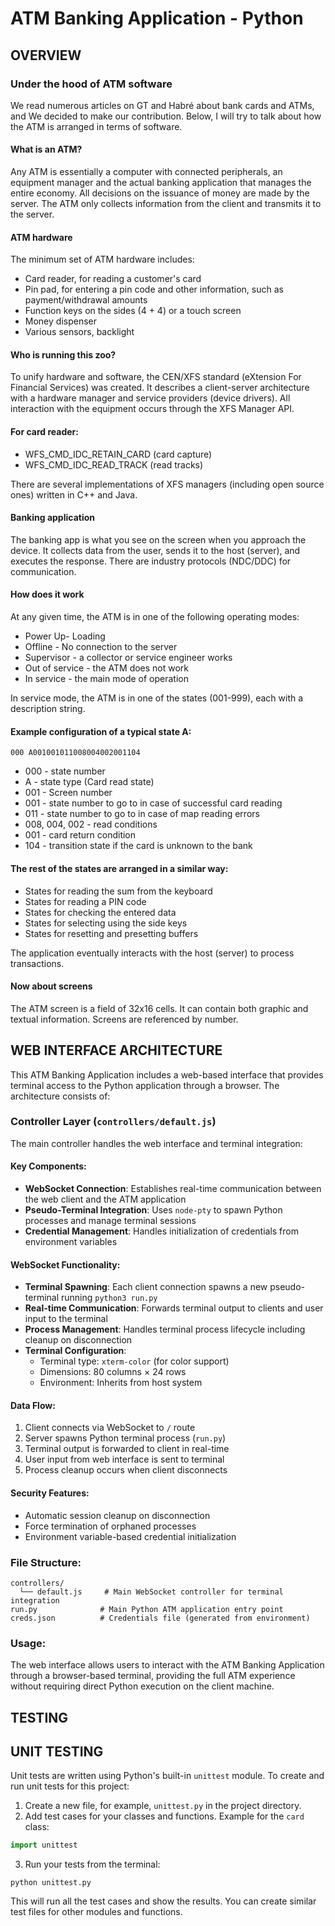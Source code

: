 # ATM Banking Application - Python

## OVERVIEW

### Under the hood of ATM software

We read numerous articles on GT and Habré about bank cards and ATMs, and We decided to make our contribution. Below, I will try to talk about how the ATM is arranged in terms of software.

#### What is an ATM?
Any ATM is essentially a computer with connected peripherals, an equipment manager and the actual banking application that manages the entire economy. All decisions on the issuance of money are made by the server. The ATM only collects information from the client and transmits it to the server.

#### ATM hardware
The minimum set of ATM hardware includes:
- Card reader, for reading a customer's card
- Pin pad, for entering a pin code and other information, such as payment/withdrawal amounts
- Function keys on the sides (4 + 4) or a touch screen
- Money dispenser
- Various sensors, backlight

#### Who is running this zoo?
To unify hardware and software, the CEN/XFS standard (eXtension For Financial Services) was created. It describes a client-server architecture with a hardware manager and service providers (device drivers). All interaction with the equipment occurs through the XFS Manager API.

#### For card reader:
- WFS_CMD_IDC_RETAIN_CARD (card capture)
- WFS_CMD_IDC_READ_TRACK (read tracks)

There are several implementations of XFS managers (including open source ones) written in C++ and Java.

#### Banking application
The banking app is what you see on the screen when you approach the device. It collects data from the user, sends it to the host (server), and executes the response. There are industry protocols (NDC/DDC) for communication.

#### How does it work
At any given time, the ATM is in one of the following operating modes:
- Power Up- Loading
- Offline - No connection to the server
- Supervisor - a collector or service engineer works
- Out of service - the ATM does not work
- In service - the main mode of operation

In service mode, the ATM is in one of the states (001-999), each with a description string.

#### Example configuration of a typical state A:
```
000 A001001011008004002001104
```
- 000 - state number
- A - state type (Card read state)
- 001 - Screen number
- 001 - state number to go to in case of successful card reading
- 011 - state number to go to in case of map reading errors
- 008, 004, 002 - read conditions
- 001 - card return condition
- 104 - transition state if the card is unknown to the bank

#### The rest of the states are arranged in a similar way:
- States for reading the sum from the keyboard
- States for reading a PIN code
- States for checking the entered data
- States for selecting using the side keys
- States for resetting and presetting buffers

The application eventually interacts with the host (server) to process transactions.

#### Now about screens
The ATM screen is a field of 32x16 cells. It can contain both graphic and textual information. Screens are referenced by number.


## WEB INTERFACE ARCHITECTURE

This ATM Banking Application includes a web-based interface that provides terminal access to the Python application through a browser. The architecture consists of:

### Controller Layer (`controllers/default.js`)

The main controller handles the web interface and terminal integration:

#### Key Components:
- **WebSocket Connection**: Establishes real-time communication between the web client and the ATM application
- **Pseudo-Terminal Integration**: Uses `node-pty` to spawn Python processes and manage terminal sessions
- **Credential Management**: Handles initialization of credentials from environment variables

#### WebSocket Functionality:
- **Terminal Spawning**: Each client connection spawns a new pseudo-terminal running `python3 run.py`
- **Real-time Communication**: Forwards terminal output to clients and user input to the terminal
- **Process Management**: Handles terminal process lifecycle including cleanup on disconnection
- **Terminal Configuration**: 
  - Terminal type: `xterm-color` (for color support)
  - Dimensions: 80 columns × 24 rows
  - Environment: Inherits from host system

#### Data Flow:
1. Client connects via WebSocket to `/` route
2. Server spawns Python terminal process (`run.py`)
3. Terminal output is forwarded to client in real-time
4. User input from web interface is sent to terminal
5. Process cleanup occurs when client disconnects

#### Security Features:
- Automatic session cleanup on disconnection
- Force termination of orphaned processes
- Environment variable-based credential initialization

### File Structure:
```
controllers/
  └── default.js     # Main WebSocket controller for terminal integration
run.py              # Main Python ATM application entry point
creds.json          # Credentials file (generated from environment)
```

### Usage:
The web interface allows users to interact with the ATM Banking Application through a browser-based terminal, providing the full ATM experience without requiring direct Python execution on the client machine.

## TESTING


## UNIT TESTING

Unit tests are written using Python's built-in `unittest` module. To create and run unit tests for this project:

1. Create a new file, for example, `unittest.py` in the project directory.
2. Add test cases for your classes and functions. Example for the `card` class:

```python
import unittest

```

3. Run your tests from the terminal:
```
python unittest.py
```

This will run all the test cases and show the results. You can create similar test files for other modules and functions.
